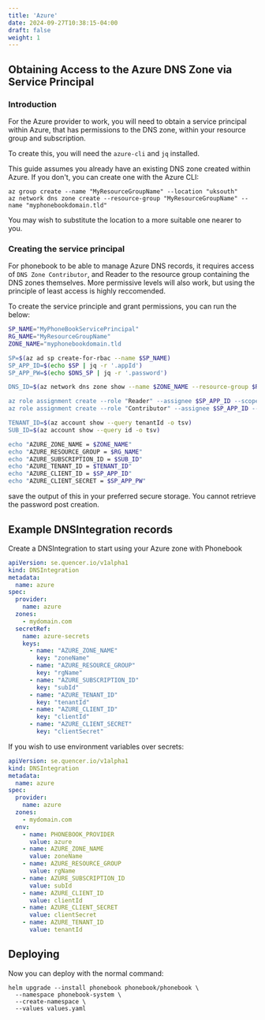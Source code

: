 ```yaml
---
title: 'Azure'
date: 2024-09-27T10:38:15-04:00
draft: false
weight: 1
---
```


## Obtaining Access to the Azure DNS Zone via Service Principal

### Introduction 
For the Azure provider to work, you will need to obtain a service principal within Azure, that has permissions to the DNS zone, within your resource group and subscription.

To create this, you will need the `azure-cli` and `jq` installed.

This guide assumes you already have an existing DNS zone created within Azure. If you don't, you can create one with the Azure CLI:

```
az group create --name "MyResourceGroupName" --location "uksouth"
az network dns zone create --resource-group "MyResourceGroupName" --name "myphonebookdomain.tld"
```
You may wish to substitute the location to a more suitable one nearer to you.

### Creating the service principal

For phonebook to be able to manage Azure DNS records, it requires access of `DNS Zone Contributor`, and Reader to the resource group containing the DNS zones themselves. More permissive levels will also work, but using the principle of least access is highly reccomended.

To create the service principle and grant permissions, you can run the below:

```bash
SP_NAME="MyPhoneBookServicePrincipal"
RG_NAME="MyResourceGroupName"
ZONE_NAME="myphonebookdomain.tld

SP=$(az ad sp create-for-rbac --name $SP_NAME)
SP_APP_ID=$(echo $SP | jq -r '.appId')
SP_APP_PW=$(echo $DNS_SP | jq -r '.password')

DNS_ID=$(az network dns zone show --name $ZONE_NAME --resource-group $RG_NAME --query "id" --output tsv)

az role assignment create --role "Reader" --assignee $SP_APP_ID --scope $DNS_ID
az role assignment create --role "Contributor" --assignee $SP_APP_ID --scope $DNS_ID

TENANT_ID=$(az account show --query tenantId -o tsv)
SUB_ID=$(az account show --query id -o tsv)

echo "AZURE_ZONE_NAME = $ZONE_NAME"
echo "AZURE_RESOURCE_GROUP = $RG_NAME"
echo "AZURE_SUBSCRIPTION_ID = $SUB_ID"
echo "AZURE_TENANT_ID = $TENANT_ID"
echo "AZURE_CLIENT_ID = $SP_APP_ID"
echo "AZURE_CLIENT_SECRET = $SP_APP_PW"
```

save the output of this in your preferred secure storage. You cannot retrieve the password post creation.

## Example DNSIntegration records

Create a DNSIntegration to start using your Azure zone with Phonebook

```yaml
apiVersion: se.quencer.io/v1alpha1
kind: DNSIntegration
metadata:
  name: azure
spec:
  provider:
    name: azure
  zones:
    - mydomain.com
  secretRef:
    name: azure-secrets
    keys:
      - name: "AZURE_ZONE_NAME"
        key: "zoneName"
      - name: "AZURE_RESOURCE_GROUP"
        key: "rgName"
      - name: "AZURE_SUBSCRIPTION_ID"
        key: "subId"
      - name: "AZURE_TENANT_ID"
        key: "tenantId"
      - name: "AZURE_CLIENT_ID"
        key: "clientId"
      - name: "AZURE_CLIENT_SECRET"
        key: "clientSecret"
```

If you wish to use environment variables over secrets:
```yaml
apiVersion: se.quencer.io/v1alpha1
kind: DNSIntegration
metadata:
  name: azure
spec:
  provider:
    name: azure
  zones:
    - mydomain.com
  env:
    - name: PHONEBOOK_PROVIDER
      value: azure
    - name: AZURE_ZONE_NAME
      value: zoneName
    - name: AZURE_RESOURCE_GROUP
      value: rgName
    - name: AZURE_SUBSCRIPTION_ID
      value: subId
    - name: AZURE_CLIENT_ID
      value: clientId
    - name: AZURE_CLIENT_SECRET
      value: clientSecret
    - name: AZURE_TENANT_ID
      value: tenantId
```

## Deploying

Now you can deploy with the normal command:
```
helm upgrade --install phonebook phonebook/phonebook \
  --namespace phonebook-system \
  --create-namespace \
  --values values.yaml
```
